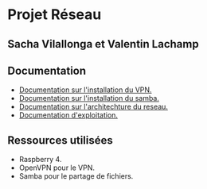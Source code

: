# Projet Réseau
Sacha Vilallonga et Valentin Lachamp
---
## Documentation

- [Documentation sur l'installation du VPN.](https://github.com/Agrorec/network_project/blob/master/doc_installation_vpn.md)
- [Documentation sur l'installation du samba.](https://github.com/Agrorec/network_project/blob/master/doc_installation_samba.md)
- [Documentation sur l'architechture du reseau.](https://github.com/Agrorec/network_project/blob/master/doc_architecture.md)
- [Documentation d'exploitation.](https://github.com/Agrorec/network_project/blob/master/doc_exploitation.md)

## Ressources utilisées

- Raspberry 4.
- OpenVPN pour le VPN.
- Samba pour le partage de fichiers.
